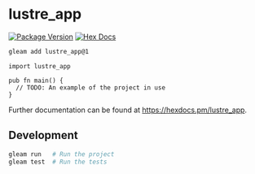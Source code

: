 # lustre_app

[![Package Version](https://img.shields.io/hexpm/v/lustre_app)](https://hex.pm/packages/lustre_app)
[![Hex Docs](https://img.shields.io/badge/hex-docs-ffaff3)](https://hexdocs.pm/lustre_app/)

```sh
gleam add lustre_app@1
```
```gleam
import lustre_app

pub fn main() {
  // TODO: An example of the project in use
}
```

Further documentation can be found at <https://hexdocs.pm/lustre_app>.

## Development

```sh
gleam run   # Run the project
gleam test  # Run the tests
```
